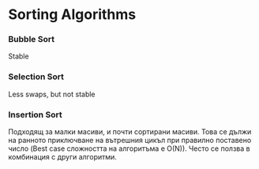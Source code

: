 # Sorting Algorithms
### Bubble Sort
Stable

### Selection Sort
Less swaps, but not stable

### Insertion Sort
Подходящ за малки масиви, и почти сортирани масиви. Това се дължи на ранното приключване на вътрешния цикъл при правилно поставено число (Best case сложността на алгоритъма е O(N)). Често се ползва в комбинация с други алгоритми.
